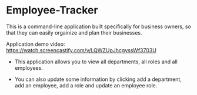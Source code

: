 # Employee-Tracker
 This is a command-line application built specifically for business owners, so that they can easily orgainize and plan their businesses.

 Application demo video: https://watch.screencastify.com/v/LQWZUpJhcgyssWf3703U

 * This application allows you to view all departments, all roles and all employees.

 * You can also update some information by clicking add a department, add an employee, add a role and update an employee role.




